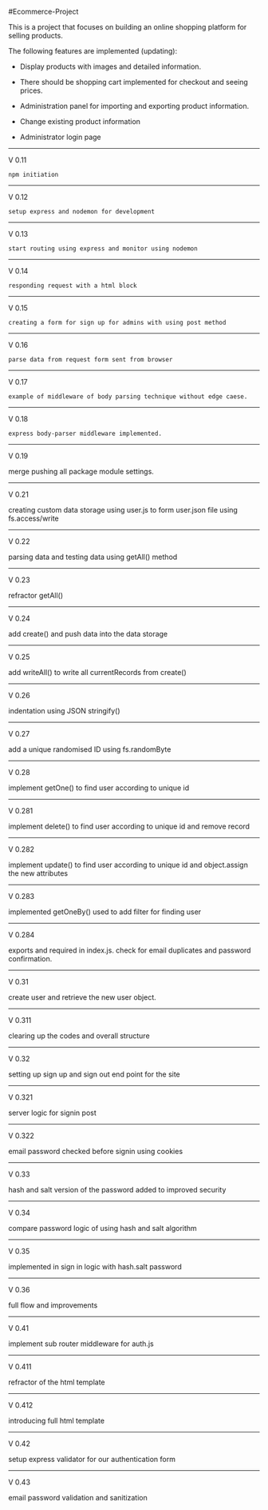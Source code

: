 #Ecommerce-Project

This is a project that focuses on building an online shopping platform for selling products.


The following features are implemented (updating):

- Display products with images and detailed information.

- There should be shopping cart implemented for checkout and seeing prices.

- Administration panel for importing and exporting product information.

- Change existing product information

- Administrator login page


-----

V 0.11

    npm initiation

-----

V 0.12

    setup express and nodemon for development

-----

V 0.13

    start routing using express and monitor using nodemon

-----

V 0.14

    responding request with a html block

-----

V 0.15

    creating a form for sign up for admins with using post method
    
-----

V 0.16

    parse data from request form sent from browser

-----

V 0.17

    example of middleware of body parsing technique without edge caese.

-----

V 0.18

    express body-parser middleware implemented.

-----

V 0.19

   merge pushing all package module settings.

-----

V 0.21

   creating custom data storage using user.js to form user.json file using fs.access/write

-----

V 0.22

   parsing data and testing data using getAll() method

-----

V 0.23

   refractor getAll()

-----

V 0.24

   add create() and push data into the data storage

-----

V 0.25

   add writeAll() to write all currentRecords from create()

-----

V 0.26

   indentation using JSON stringify()

-----

V 0.27

   add a unique randomised ID using fs.randomByte

-----

V 0.28

   implement getOne() to find user according to unique id
 
-----

V 0.281

   implement delete() to find user according to unique id and remove record
 
-----

V 0.282

   implement update() to find user according to unique id and object.assign the new attributes
 
-----

V 0.283

   implemented getOneBy() used to add filter for finding user
 
-----

V 0.284

   exports and required in index.js. check for email duplicates and password confirmation.
  
-----

V 0.31

   create user and retrieve the new user object.
  
-----

V 0.311

   clearing up the codes and overall structure
  
-----

V 0.32

   setting up sign up and sign out end point for the site
  
-----

V 0.321

   server logic for signin post

-----

V 0.322

   email password checked before signin using cookies
  
-----

V 0.33

   hash and salt version of the password added to improved security
  
-----

V 0.34

   compare password logic of using hash and salt algorithm
  
-----

V 0.35

   implemented in sign in logic with hash.salt password
  
-----

V 0.36

   full flow and improvements
  
-----

V 0.41

   implement sub router middleware for auth.js
 
-----

V 0.411

   refractor of the html template
 
-----

V 0.412

   introducing full html template
 
-----

V 0.42

   setup express validator for our authentication form
 
-----

V 0.43

   email password validation and sanitization
 
